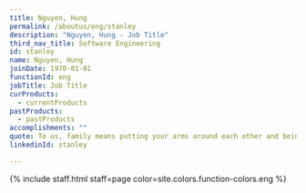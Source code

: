 ```yaml
---
title: Nguyen, Hung
permalink: /aboutus/eng/stanley
description: "Nguyen, Hung - Job Title"
third_nav_title: Software Engineering
id: stanley
name: Nguyen, Hung
joinDate: 1970-01-01
functionId: eng
jobTitle: Job Title
curProducts:
  - currentProducts
pastProducts:
  - pastProducts
accomplishments: ""
quote: To us, family means putting your arms around each other and being there.
linkedinId: stanley

---
```


{% include staff.html staff=page color=site.colors.function-colors.eng %}

